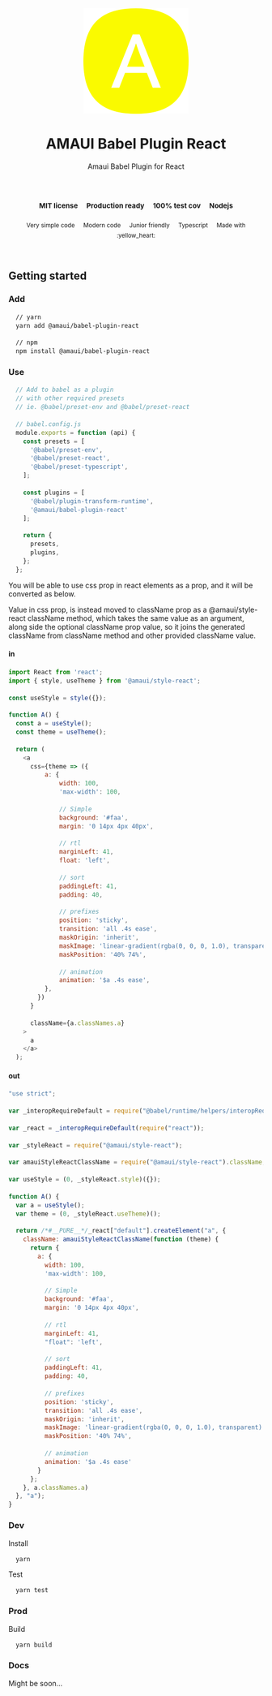 
</br >
</br >

<p align='center'>
  <a target='_blank' rel='noopener noreferrer' href='#'>
    <img src='../../utils/images/logo.svg' alt='AMAUI logo' />
  </a>
</p>

<h1 align='center'>AMAUI Babel Plugin React</h1>

<p align='center'>
  Amaui Babel Plugin for React
</p>

<br />

<h3 align='center'>
  <sub>MIT license&nbsp;&nbsp;&nbsp;&nbsp;</sub>
  <sub>Production ready&nbsp;&nbsp;&nbsp;&nbsp;</sub>
  <sub>100% test cov&nbsp;&nbsp;&nbsp;&nbsp;</sub>
  <sub>Nodejs</sub>
</h3>

<p align='center'>
    <sub>Very simple code&nbsp;&nbsp;&nbsp;&nbsp;</sub>
    <sub>Modern code&nbsp;&nbsp;&nbsp;&nbsp;</sub>
    <sub>Junior friendly&nbsp;&nbsp;&nbsp;&nbsp;</sub>
    <sub>Typescript&nbsp;&nbsp;&nbsp;&nbsp;</sub>
    <sub>Made with :yellow_heart:</sub>
</p>

<br />

## Getting started

### Add

```sh
  // yarn
  yarn add @amaui/babel-plugin-react

  // npm
  npm install @amaui/babel-plugin-react
```

### Use

```javascript
  // Add to babel as a plugin
  // with other required presets
  // ie. @babel/preset-env and @babel/preset-react

  // babel.config.js
  module.exports = function (api) {
    const presets = [
      '@babel/preset-env',
      '@babel/preset-react',
      '@babel/preset-typescript',
    ];

    const plugins = [
      '@babel/plugin-transform-runtime',
      '@amaui/babel-plugin-react'
    ];

    return {
      presets,
      plugins,
    };
  };
```

You will be able to use css prop in react elements as a prop, and it will be converted as below.

Value in css prop, is instead moved to className prop as a @amaui/style-react className method, which takes the same value as an argument, along side the optional className prop value, so it joins the generated className from className method and other provided className value.

#### in

```javascript
import React from 'react';
import { style, useTheme } from '@amaui/style-react';

const useStyle = style({});

function A() {
  const a = useStyle();
  const theme = useTheme();

  return (
    <a
      css={theme => ({
          a: {
              width: 100,
              'max-width': 100,

              // Simple
              background: '#faa',
              margin: '0 14px 4px 40px',

              // rtl
              marginLeft: 41,
              float: 'left',

              // sort
              paddingLeft: 41,
              padding: 40,

              // prefixes
              position: 'sticky',
              transition: 'all .4s ease',
              maskOrigin: 'inherit',
              maskImage: 'linear-gradient(rgba(0, 0, 0, 1.0), transparent)',
              maskPosition: '40% 74%',

              // animation
              animation: '$a .4s ease',
          },
        })
      }

      className={a.classNames.a}
    >
      a
    </a>
  );
```

#### out

```javascript
"use strict";

var _interopRequireDefault = require("@babel/runtime/helpers/interopRequireDefault");

var _react = _interopRequireDefault(require("react"));

var _styleReact = require("@amaui/style-react");

var amauiStyleReactClassName = require("@amaui/style-react").className;

var useStyle = (0, _styleReact.style)({});

function A() {
  var a = useStyle();
  var theme = (0, _styleReact.useTheme)();

  return /*#__PURE__*/_react["default"].createElement("a", {
    className: amauiStyleReactClassName(function (theme) {
      return {
        a: {
          width: 100,
          'max-width': 100,

          // Simple
          background: '#faa',
          margin: '0 14px 4px 40px',

          // rtl
          marginLeft: 41,
          "float": 'left',

          // sort
          paddingLeft: 41,
          padding: 40,

          // prefixes
          position: 'sticky',
          transition: 'all .4s ease',
          maskOrigin: 'inherit',
          maskImage: 'linear-gradient(rgba(0, 0, 0, 1.0), transparent)',
          maskPosition: '40% 74%',

          // animation
          animation: '$a .4s ease'
        }
      };
    }, a.classNames.a)
  }, "a");
}
```

### Dev

Install

```sh
  yarn
```

Test

```sh
  yarn test
```

### Prod

Build

```sh
  yarn build
```

### Docs

Might be soon...
